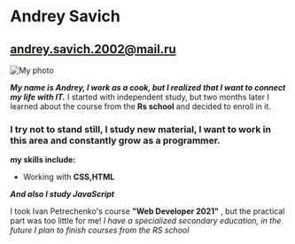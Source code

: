 # Andrey Savich
## andrey.savich.2002@mail.ru
![My photo](C:\Users\37529\Desktop\photo_2022-09-14_22-28-45.jpg"Andrey")

*__My name is Andrey, I work as a cook, but I realized that I want to connect my life with IT.__*
I started with independent study, but two months later I learned about the course from the **Rs school** and decided to enroll in it.
### I try not to stand still, I study new material, I want to work in this area and constantly grow as a programmer.
**my skills include:**
* Working with **CSS,HTML**

*__And also I study JavaScript__*

I took Ivan Petrechenko's course __"Web Developer 2021"__ , but the practical part was too little for me!
*I have a specialized secondary education, in the future I plan to finish courses from the RS school*
